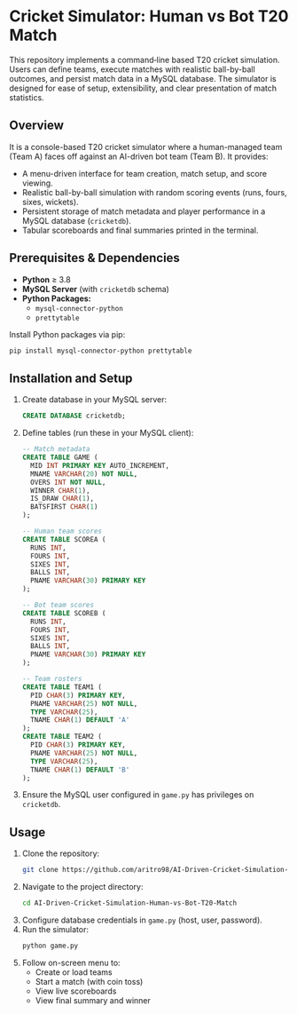 # Cricket Simulator: Human vs Bot T20 Match

This repository implements a command‐line based T20 cricket simulation. Users can define teams, execute matches with realistic ball-by-ball outcomes, and persist match data in a MySQL database. The simulator is designed for ease of setup, extensibility, and clear presentation of match statistics.

## Overview
It is a console-based T20 cricket simulator where a human-managed team (Team A) faces off against an AI-driven bot team (Team B). It provides:
- A menu-driven interface for team creation, match setup, and score viewing.
- Realistic ball-by-ball simulation with random scoring events (runs, fours, sixes, wickets).
- Persistent storage of match metadata and player performance in a MySQL database (`cricketdb`).
- Tabular scoreboards and final summaries printed in the terminal.

## Prerequisites & Dependencies
- **Python** ≥ 3.8
- **MySQL Server** (with `cricketdb` schema)
- **Python Packages:**
  - `mysql-connector-python`
  - `prettytable`

Install Python packages via pip:
```bash
pip install mysql-connector-python prettytable
```

## Installation and Setup
1. Create database in your MySQL server:
   ```sql
   CREATE DATABASE cricketdb;
   ```
2. Define tables (run these in your MySQL client):
   ```sql
   -- Match metadata
   CREATE TABLE GAME (
     MID INT PRIMARY KEY AUTO_INCREMENT,
     MNAME VARCHAR(20) NOT NULL,
     OVERS INT NOT NULL,
     WINNER CHAR(1),
     IS_DRAW CHAR(1),
     BATSFIRST CHAR(1)
   );

   -- Human team scores
   CREATE TABLE SCOREA (
     RUNS INT,
     FOURS INT,
     SIXES INT,
     BALLS INT,
     PNAME VARCHAR(30) PRIMARY KEY
   );

   -- Bot team scores
   CREATE TABLE SCOREB (
     RUNS INT,
     FOURS INT,
     SIXES INT,
     BALLS INT,
     PNAME VARCHAR(30) PRIMARY KEY
   );

   -- Team rosters
   CREATE TABLE TEAM1 (
     PID CHAR(3) PRIMARY KEY,
     PNAME VARCHAR(25) NOT NULL,
     TYPE VARCHAR(25),
     TNAME CHAR(1) DEFAULT 'A'
   );
   CREATE TABLE TEAM2 (
     PID CHAR(3) PRIMARY KEY,
     PNAME VARCHAR(25) NOT NULL,
     TYPE VARCHAR(25),
     TNAME CHAR(1) DEFAULT 'B'
   );
   ```
3. Ensure the MySQL user configured in `game.py` has privileges on `cricketdb`.

## Usage
1. Clone the repository:
   ```bash
   git clone https://github.com/aritro98/AI-Driven-Cricket-Simulation-Human-vs-Bot-T20-Match.git
   ```
2. Navigate to the project directory:
   ```bash
   cd AI-Driven-Cricket-Simulation-Human-vs-Bot-T20-Match
   ```
3. Configure database credentials in `game.py` (host, user, password).
4. Run the simulator:
   ```bash
   python game.py
   ```
5. Follow on-screen menu to:
   - Create or load teams
   - Start a match (with coin toss)
   - View live scoreboards
   - View final summary and winner